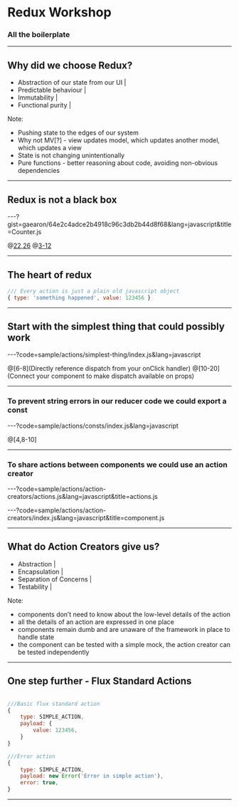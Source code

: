 # Redux Workshop

### All the boilerplate

---

## Why did we choose Redux?

- Abstraction of our state from our UI |
- Predictable behaviour |
- Immutability |
- Functional purity |

Note:
- Pushing state to the edges of our system
- Why not MV[?] - view updates model, which updates another model, which updates a view
- State is not changing unintentionally
- Pure functions - better reasoning about code, avoiding non-obvious dependencies

---

## Redux is not a black box

---?gist=gaearon/64e2c4adce2b4918c96c3db2b44d8f68&lang=javascript&title=Counter.js

@[22,26](Actions)
@[3-12](Reducer)

---

## The heart of redux

```javascript
/// Every action is just a plain old javascript object
{ type: 'something happened', value: 123456 }
```

---

## Start with the simplest thing that could possibly work

---?code=sample/actions/simplest-thing/index.js&lang=javascript

@[6-8](Directly reference dispatch from your onClick handler)
@[10-20](Connect your component to make dispatch available on props)

---

### To prevent string errors in our reducer code we could export a const

---?code=sample/actions/consts/index.js&lang=javascript

@[4,8-10]

---

### To share actions between components we could use an action creator

---?code=sample/actions/action-creators/actions.js&lang=javascript&title=actions.js

---?code=sample/actions/action-creators/index.js&lang=javascript&title=component.js

---

## What do Action Creators give us?

- Abstraction |
- Encapsulation |
- Separation of Concerns |
- Testability |

Note:
- components don’t need to know about the low-level details of the action
- all the details of an action are expressed in one place
- components remain dumb and are unaware of the framework in place to handle state
- the component can be tested with a simple mock, the action creator can be tested independently

---

## One step further - Flux Standard Actions

```javascript

///Basic flux standard action
{
	type: SIMPLE_ACTION,
	payload: {
		value: 123456,
	}
}

///Error action
{
	type: SIMPLE_ACTION,
	payload: new Error('Error in simple action'),
	error: true,
}

```
---
